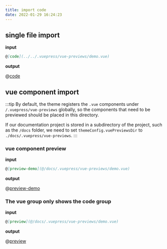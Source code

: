 ```yaml
---
title: import code
date: 2022-01-29 16:24:23
---
```


## single file import

**input**

```md
@[code](../../.vuepress/vue-previews/demo.vue)
```

**output**

@[code](../../.vuepress/vue-previews/demo.vue)

## vue component import

:::tip
By default, the theme registers the `.vue` components under `/.vuepress/vue-previews` globally, so the components that need to be previewed should be placed in this directory.

If our documentation project is stored in a subdirectory of the project, such as the `/docs` folder, we need to set `themeConfig.vuePreviewsDir` to `./docs/.vuepress/vue-previews`.
:::

### vue component preview

**input**

```md
@[preview-demo](@/docs/.vuepress/vue-previews/demo.vue)
```

**output**

@[preview-demo](@/docs/.vuepress/vue-previews/demo.vue)

### The vue group only shows the code group

**input**

```md
@[preview](@/docs/.vuepress/vue-previews/demo.vue)
```

**output**

@[preview](@/docs/.vuepress/vue-previews/demo.vue)
